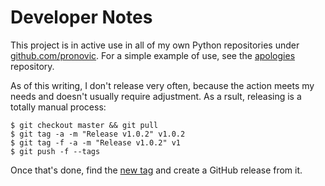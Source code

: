 # Developer Notes

This project is in active use in all of my own Python repositories under [github.com/pronovic](https://github.com/pronovic?repositories).  For a simple example of use, see the [apologies](https://github.com/pronovic/apologies) repository.

As of this writing, I don't release very often, because the action meets my needs and doesn't usually require adjustment.  As a rsult, releasing is a totally manual process:

```
$ git checkout master && git pull
$ git tag -a -m "Release v1.0.2" v1.0.2
$ git tag -f -a -m "Release v1.0.2" v1
$ git push -f --tags
```

Once that's done, find the [new tag](https://github.com/pronovic/setup-poetry/tags) and create a GitHub release from it.  

